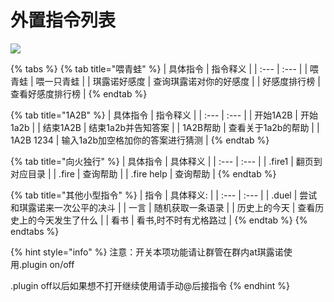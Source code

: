 # 外置指令列表

![](.gitbook/assets/⑨.png)

{% tabs %}
{% tab title="喂青蛙" %}
| 具体指令 | 指令释义 |
| :--- | :--- |
| 喂青蛙 | 喂一只青蛙 |
| 琪露诺好感度 | 查询琪露诺对你的好感度 |
| 好感度排行榜 | 查看好感度排行榜 |
{% endtab %}

{% tab title="1A2B" %}
| 具体指令 | 指令释义 |
| :--- | :--- |
| 开始1A2B | 开始1a2b |
| 结束1A2B | 结束1a2b并告知答案 |
| 1A2B帮助 | 查看关于1a2b的帮助 |
| 1A2B 1234 | 输入1a2b加空格加你的答案进行猜测 |
{% endtab %}

{% tab title="向火独行" %}
| 具体指令 | 具体释义 |
| :--- | :--- |
| .fire1 | 翻页到对应目录 |
| .fire | 查询帮助 |
| .fire help | 查询帮助 |
{% endtab %}

{% tab title="其他小型指令" %}
| 指令 | 具体释义: |
| :--- | :--- |
| .duel | 尝试和琪露诺来一次公平的决斗 |
| 一言 | 随机获取一条语录 |
| 历史上的今天 | 查看历史上的今天发生了什么 |
| 看书 | 看书,时不时有尤格路过 |
{% endtab %}
{% endtabs %}

{% hint style="info" %}
注意：开关本项功能请让群管在群内at琪露诺使用.plugin on/off

.plugin off以后如果想不打开继续使用请手动@后接指令
{% endhint %}

